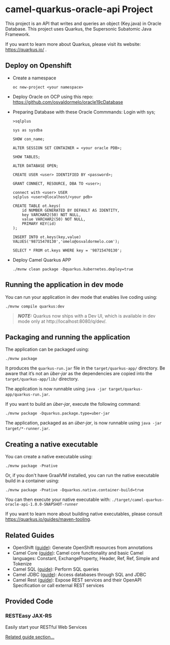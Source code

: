 # camel-quarkus-oracle-api Project

This project is an API that writes and queries an object (Key.java) in Oracle Database. This project uses Quarkus, the Supersonic Subatomic Java Framework.

If you want to learn more about Quarkus, please visit its website: https://quarkus.io/ .

## Deploy on Openshift

* Create a namespace
  
  ```shell script
  oc new-project <your namespace>
  ```

* Deploy Oracle on OCP using this repo: https://github.com/osvaldormelo/oracle19cDatabase

* Preparing Database with these Oracle Commmands:
  Login with sys;
  
  ```shell script
  >sqlplus
  ```

  ```shell script
  sys as sysdba
  ```

  ```shell script
  SHOW con_name;
  ```
  
  ```shell script
  ALTER SESSION SET CONTAINER = <your oracle PDB>;
  ```
  
  ```shell script
  SHOW TABLES;
  ```

  ```shell script
  ALTER DATABASE OPEN;
  ```

  ```shell script
  CREATE USER <user> IDENTIFIED BY <password>;
  ```

  ```
  GRANT CONNECT, RESOURCE, DBA TO <user>;
  ```
  
  ```shell script
  connect with <user> USER
  sqlplus <user>@localhost/<your pdb>
  ```
  
  ```shell script
  CREATE TABLE ot.keys(
      id NUMBER GENERATED BY DEFAULT AS IDENTITY,
      key VARCHAR2(50) NOT NULL,
      value VARCHAR2(50) NOT NULL,
      PRIMARY KEY(id)
  );
  ```
  
  ```shell script
  INSERT INTO ot.keys(key,value) VALUES('98715470130','omelo@osvaldormelo.com');
  ```
  
  ```shell script
  SELECT * FROM ot.keys WHERE key = '98715470130';
  ```
* Deploy Camel Quarkus APP
  
  ```shell script
  ./mvnw clean package -Dquarkus.kubernetes.deploy=true
  ```

## Running the application in dev mode

You can run your application in dev mode that enables live coding using:
```shell script
./mvnw compile quarkus:dev
```

> **_NOTE:_**  Quarkus now ships with a Dev UI, which is available in dev mode only at http://localhost:8080/q/dev/.

## Packaging and running the application

The application can be packaged using:
```shell script
./mvnw package
```
It produces the `quarkus-run.jar` file in the `target/quarkus-app/` directory.
Be aware that it’s not an _über-jar_ as the dependencies are copied into the `target/quarkus-app/lib/` directory.

The application is now runnable using `java -jar target/quarkus-app/quarkus-run.jar`.

If you want to build an _über-jar_, execute the following command:
```shell script
./mvnw package -Dquarkus.package.type=uber-jar
```

The application, packaged as an _über-jar_, is now runnable using `java -jar target/*-runner.jar`.

## Creating a native executable

You can create a native executable using: 
```shell script
./mvnw package -Pnative
```

Or, if you don't have GraalVM installed, you can run the native executable build in a container using: 
```shell script
./mvnw package -Pnative -Dquarkus.native.container-build=true
```

You can then execute your native executable with: `./target/camel-quarkus-oracle-api-1.0.0-SNAPSHOT-runner`

If you want to learn more about building native executables, please consult https://quarkus.io/guides/maven-tooling.

## Related Guides

- OpenShift ([guide](https://quarkus.io/guides/deploying-to-openshift)): Generate OpenShift resources from annotations
- Camel Core ([guide](https://access.redhat.com/documentation/en-us/red_hat_integration/2.latest/html/camel_extensions_for_quarkus_reference/extensions-core)): Camel core functionality and basic Camel languages: Constant, ExchangeProperty, Header, Ref, Ref, Simple and Tokenize
- Camel SQL ([guide](https://access.redhat.com/documentation/en-us/red_hat_integration/2.latest/html/camel_extensions_for_quarkus_reference/extensions-sql)): Perform SQL queries
- Camel JDBC ([guide](https://camel.apache.org/camel-quarkus/latest/reference/extensions/jdbc.html)): Access databases through SQL and JDBC
- Camel Rest ([guide](https://access.redhat.com/documentation/en-us/red_hat_integration/2.latest/html/camel_extensions_for_quarkus_reference/extensions-rest)): Expose REST services and their OpenAPI Specification or call external REST services

## Provided Code

### RESTEasy JAX-RS

Easily start your RESTful Web Services

[Related guide section...](https://quarkus.io/guides/getting-started#the-jax-rs-resources)
